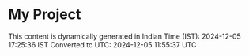 # My Project

This content is dynamically generated in Indian Time (IST): 2024-12-05 17:25:36 IST
Converted to UTC: 2024-12-05 11:55:37 UTC
